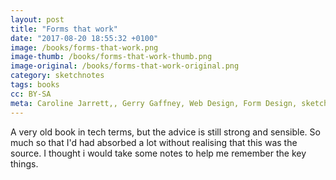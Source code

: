 ```yaml
---
layout: post
title: "Forms that work"
date: "2017-08-20 18:55:32 +0100"
image: /books/forms-that-work.png
image-thumb: /books/forms-that-work-thumb.png
image-original: /books/forms-that-work-original.png
category: sketchnotes
tags: books
cc: BY-SA
meta: Caroline Jarrett,, Gerry Gaffney, Web Design, Form Design, sketchnotes, books
---
```

A very old book in tech terms, but the advice is still strong and sensible. So much so that I'd had absorbed a lot without realising that this was the source. I thought i would take some notes to help me remember the key things.
